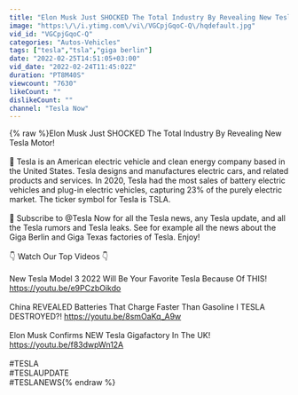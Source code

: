 ```yaml
---
title: "Elon Musk Just SHOCKED The Total Industry By Revealing New Tesla Motor!"
image: "https:\/\/i.ytimg.com\/vi\/VGCpjGqoC-Q\/hqdefault.jpg"
vid_id: "VGCpjGqoC-Q"
categories: "Autos-Vehicles"
tags: ["tesla","tsla","giga berlin"]
date: "2022-02-25T14:51:05+03:00"
vid_date: "2022-02-24T11:45:02Z"
duration: "PT8M40S"
viewcount: "7630"
likeCount: ""
dislikeCount: ""
channel: "Tesla Now"
---
```

{% raw %}Elon Musk Just SHOCKED The Total Industry By Revealing New Tesla Motor!<br /><br />📖 Tesla is an American electric vehicle and clean energy company based in the United States. Tesla designs and manufactures electric cars, and related products and services. In 2020, Tesla had the most sales of battery electric vehicles and plug-in electric vehicles, capturing 23% of the purely electric market. The ticker symbol for Tesla is TSLA.<br /><br />🔔 Subscribe to @Tesla Now for all the Tesla news, any Tesla update, and all the Tesla rumors and Tesla leaks. See for example all the news about the Giga Berlin and Giga Texas factories of Tesla. Enjoy!<br /><br />👇 Watch Our Top Videos 👇<br /><br />New Tesla Model 3 2022 Will Be Your Favorite Tesla Because Of THIS! <a rel="nofollow" target="blank" href="https://youtu.be/e9PCzbOikdo">https://youtu.be/e9PCzbOikdo</a><br /><br />China REVEALED Batteries That Charge Faster Than Gasoline I TESLA DESTROYED?! <a rel="nofollow" target="blank" href="https://youtu.be/8smOaKq_A9w">https://youtu.be/8smOaKq_A9w</a><br /><br />Elon Musk Confirms NEW Tesla Gigafactory In The UK!<br /><a rel="nofollow" target="blank" href="https://youtu.be/f83dwpWn12A">https://youtu.be/f83dwpWn12A</a><br /><br />#TESLA<br />#TESLAUPDATE<br />#TESLANEWS{% endraw %}
